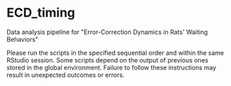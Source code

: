 # ECD_timing
Data analysis pipeline for "Error-Correction Dynamics in Rats' Waiting Behaviors"

Please run the scripts in the specified sequential order and within the same RStudio session.
Some scripts depend on the output of previous ones stored in the global environment.
Failure to follow these instructions may result in unexpected outcomes or errors.
